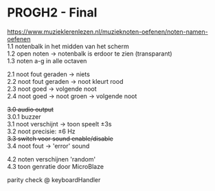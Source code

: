# PROGH2 - Final
https://www.muzieklerenlezen.nl/muzieknoten-oefenen/noten-namen-oefenen  
1.1 notenbalk in het midden van het scherm  
1.2 open noten -> notenbalk is erdoor te zien (transparant)  
1.3 noten a-g in alle octaven  

2.1 noot fout geraden -> niets  
    2.2 noot fout geraden -> noot kleurt rood  
2.3 noot goed -> volgende noot  
    2.4 noot goed -> noot groen -> volgende noot  

~~3.0 audio output~~  
    3.0.1 buzzer  
3.1 noot verschijnt -> toon speelt ±3s  
3.2 noot precisie: ±6 Hz  
~~3.3 switch voor sound enable/disable~~  
3.4 noot fout -> 'error' sound  

4.2 noten verschijnen 'random'  
4.3 toon genratie door MicroBlaze  

parity check @ keyboardHandler
